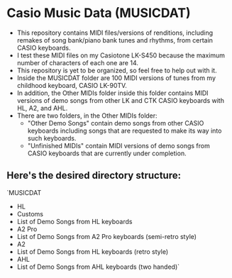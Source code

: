 # Casio Music Data (MUSICDAT)
- This repository contains MIDI files/versions of renditions, including remakes of song bank/piano bank tunes and rhythms, from certain CASIO keyboards.
- I test these MIDI files on my Casiotone LK-S450 because the maximum number of characters of each one are 14.
- This repository is yet to be organized, so feel free to help out with it.
- Inside the MUSICDAT folder are 100 MIDI versions of tunes from my childhood keyboard, CASIO LK-90TV.
- In addition, the Other MIDIs folder inside this folder contains MIDI versions of demo songs from other LK and CTK CASIO keyboards with HL, A2, and AHL.
- There are two folders, in the Other MIDIs folder:
  - "Other Demo Songs" contain demo songs from other CASIO keyboards including songs that are requested to make its way into such keyboards.
  - "Unfinished MIDIs" contain MIDI versions of demo songs from CASIO keyboards that are currently under completion.

## Here's the desired directory structure:

`MUSICDAT
*  HL
  *  Customs
  *  List of Demo Songs from HL keyboards
*  A2 Pro
  *  List of Demo Songs from A2 Pro keyboards (semi-retro style)
*  A2
  *  List of Demo Songs from HL keyboards (retro style)
*  AHL
  *  List of Demo Songs from AHL keyboards (two handed)`
